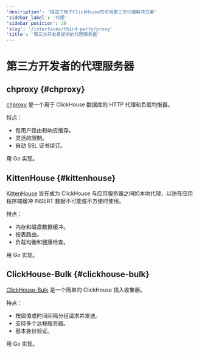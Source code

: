 ```yaml
---
'description': '描述了用于ClickHouse的可用第三方代理解决方案'
'sidebar_label': '代理'
'sidebar_position': 29
'slug': '/interfaces/third-party/proxy'
'title': '第三方开发者提供的代理服务器'
---
```





# 第三方开发者的代理服务器

## chproxy {#chproxy}

[chproxy](https://github.com/Vertamedia/chproxy) 是一个用于 ClickHouse 数据库的 HTTP 代理和负载均衡器。

特点：

- 每用户路由和响应缓存。
- 灵活的限制。
- 自动 SSL 证书续订。

用 Go 实现。

## KittenHouse {#kittenhouse}

[KittenHouse](https://github.com/VKCOM/kittenhouse) 旨在成为 ClickHouse 与应用服务器之间的本地代理，以防在应用程序端缓冲 INSERT 数据不可能或不方便时使用。

特点：

- 内存和磁盘数据缓冲。
- 按表路由。
- 负载均衡和健康检查。

用 Go 实现。

## ClickHouse-Bulk {#clickhouse-bulk}

[ClickHouse-Bulk](https://github.com/nikepan/clickhouse-bulk) 是一个简单的 ClickHouse 插入收集器。

特点：

- 按阈值或时间间隔分组请求并发送。
- 支持多个远程服务器。
- 基本身份验证。

用 Go 实现。
